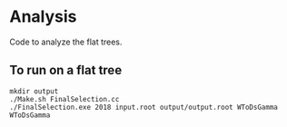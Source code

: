 # Analysis

Code to analyze the flat trees.

## To run on a flat tree

```
mkdir output
./Make.sh FinalSelection.cc
./FinalSelection.exe 2018 input.root output/output.root WToDsGamma WToDsGamma
```

